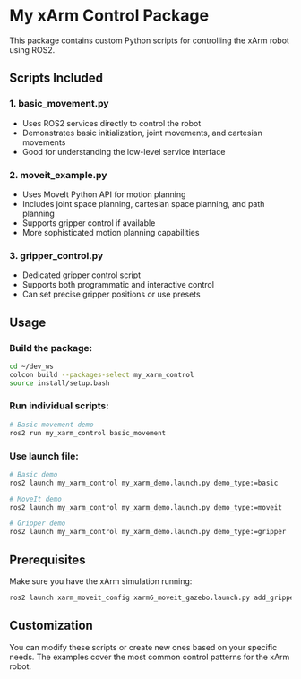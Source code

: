 # My xArm Control Package

This package contains custom Python scripts for controlling the xArm robot using ROS2.

## Scripts Included

### 1. basic_movement.py
- Uses ROS2 services directly to control the robot
- Demonstrates basic initialization, joint movements, and cartesian movements
- Good for understanding the low-level service interface

### 2. moveit_example.py
- Uses MoveIt Python API for motion planning
- Includes joint space planning, cartesian space planning, and path planning
- Supports gripper control if available
- More sophisticated motion planning capabilities

### 3. gripper_control.py
- Dedicated gripper control script
- Supports both programmatic and interactive control
- Can set precise gripper positions or use presets

## Usage

### Build the package:
```bash
cd ~/dev_ws
colcon build --packages-select my_xarm_control
source install/setup.bash
```

### Run individual scripts:
```bash
# Basic movement demo
ros2 run my_xarm_control basic_movement

```

### Use launch file:
```bash
# Basic demo
ros2 launch my_xarm_control my_xarm_demo.launch.py demo_type:=basic

# MoveIt demo
ros2 launch my_xarm_control my_xarm_demo.launch.py demo_type:=moveit

# Gripper demo
ros2 launch my_xarm_control my_xarm_demo.launch.py demo_type:=gripper
```

## Prerequisites

Make sure you have the xArm simulation running:
```bash
ros2 launch xarm_moveit_config xarm6_moveit_gazebo.launch.py add_gripper:=true
```

## Customization

You can modify these scripts or create new ones based on your specific needs. The examples cover the most common control patterns for the xArm robot.